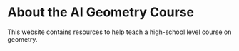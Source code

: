 # About the AI Geometry Course

This website contains resources to help teach a high-school level course on geometry.